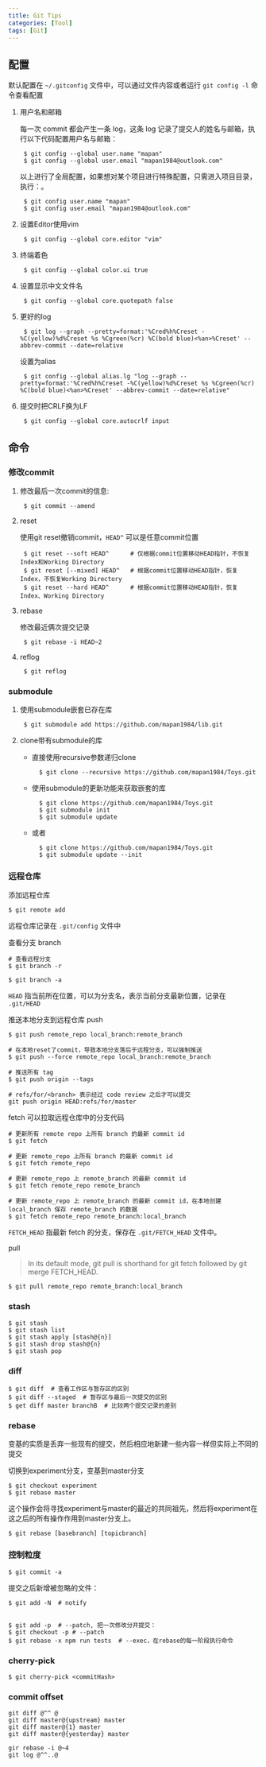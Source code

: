 ```yaml
---
title: Git Tips
categories: [Tool]
tags: [Git]
---
```


## 配置

默认配置在 `~/.gitconfig` 文件中，可以通过文件内容或者运行 `git config -l` 命令查看配置

1. 用户名和邮箱

    每一次 commit 都会产生一条 log，这条 log 记录了提交人的姓名与邮箱，执行以下代码配置用户名与邮箱：

        $ git config --global user.name "mapan"
        $ git config --global user.email "mapan1984@outlook.com"

    以上进行了全局配置，如果想对某个项目进行特殊配置，只需进入项目目录，执行：。

        $ git config user.name "mapan"
        $ git config user.email "mapan1984@outlook.com"

2. 设置Editor使用vim

        $ git config --global core.editor "vim"

3. 终端着色

        $ git config --global color.ui true

4. 设置显示中文文件名

        $ git config --global core.quotepath false

5. 更好的log

        $ git log --graph --pretty=format:'%Cred%h%Creset -%C(yellow)%d%Creset %s %Cgreen(%cr) %C(bold blue)<%an>%Creset' --abbrev-commit --date=relative

    设置为alias

        $ git config --global alias.lg "log --graph --pretty=format:'%Cred%h%Creset -%C(yellow)%d%Creset %s %Cgreen(%cr) %C(bold blue)<%an>%Creset' --abbrev-commit --date=relative"

6. 提交时把CRLF换为LF

        $ git config --global core.autocrlf input

## 命令

### 修改commit

1. 修改最后一次commit的信息:

        $ git commit --amend

2. reset

    使用git reset撤销commit，`HEAD^` 可以是任意commit位置

        $ git reset --soft HEAD^      # 仅根据commit位置移动HEAD指针，不恢复Index和Working Directory
        $ git reset [--mixed] HEAD^   # 根据commit位置移动HEAD指针，恢复Index，不恢复Working Directory
        $ git reset --hard HEAD^      # 根据commit位置移动HEAD指针，恢复Index、Working Directory

3. rebase

    修改最近俩次提交记录

        $ git rebase -i HEAD~2

4. reflog

        $ git reflog

### submodule

1. 使用submodule嵌套已存在库

        $ git submodule add https://github.com/mapan1984/lib.git

2. clone带有submodule的库

    * 直接使用recursive参数递归clone

            $ git clone --recursive https://github.com/mapan1984/Toys.git

    * 使用submodule的更新功能来获取嵌套的库

            $ git clone https://github.com/mapan1984/Toys.git
            $ git submodule init
            $ git submodule update

    * 或者

            $ git clone https://github.com/mapan1984/Toys.git
            $ git submodule update --init

### 远程仓库

添加远程仓库

    $ git remote add

远程仓库记录在 `.git/config` 文件中

查看分支 branch

    # 查看远程分支
    $ git branch -r

    $ git branch -a

`HEAD` 指当前所在位置，可以为分支名，表示当前分支最新位置，记录在 `.git/HEAD`

推送本地分支到远程仓库 push

    $ git push remote_repo local_branch:remote_branch

    # 在本地reset了commit，导致本地分支落后于远程分支，可以强制推送
    $ git push --force remote_repo local_branch:remote_branch

    # 推送所有 tag
    $ git push origin --tags

    # refs/for/<branch> 表示经过 code review 之后才可以提交
    git push origin HEAD:refs/for/master

fetch 可以拉取远程仓库中的分支代码

    # 更新所有 remote repo 上所有 branch 的最新 commit id
    $ git fetch

    # 更新 remote_repo 上所有 branch 的最新 commit id
    $ git fetch remote_repo

    # 更新 remote_repo 上 remote_branch 的最新 commit id
    $ git fetch remote_repo remote_branch

    # 更新 remote_repo 上 remote_branch 的最新 commit id，在本地创建 local_branch 保存 remote_branch 的数据
    $ git fetch remote_repo remote_branch:local_branch

`FETCH_HEAD` 指最新 fetch 的分支，保存在 `.git/FETCH_HEAD` 文件中。

pull

> In its default mode, git pull is shorthand for git fetch followed by git merge FETCH_HEAD.

    $ git pull remote_repo remote_branch:local_branch


### stash

    $ git stash
    $ git stash list
    $ git stash apply [stash@{n}]
    $ git stash drop stash@{n}
    $ git stash pop

### diff

    $ git diff  # 查看工作区与暂存区的区别
    $ git diff --staged  # 暂存区与最后一次提交的区别
    $ get diff master branchB  # 比较两个提交记录的差别

### rebase

变基的实质是丢弃一些现有的提交，然后相应地新建一些内容一样但实际上不同的提交

切换到experiment分支，变基到master分支

    $ git checkout experiment
    $ git rebase master

这个操作会将寻找experiment与master的最近的共同祖先，然后将experiment在这之后的所有操作作用到master分支上。

    $ git rebase [basebranch] [topicbranch]

### 控制粒度


    $ git commit -a

提交之后新增被忽略的文件：

    $ git add -N  # notify


    $ git add -p  # --patch, 把一次修改分开提交：
    $ git checkout -p # --patch
    $ git rebase -x npm run tests  # --exec，在rebase的每一阶段执行命令

### cherry-pick

    $ git cherry-pick <commitHash>

### commit offset

    git diff @^^ @
    git diff master@{upstream} master
    git diff master@{1} master
    git diff master@{yesterday} master

    gir rebase -i @~4
    git log @^^..@
